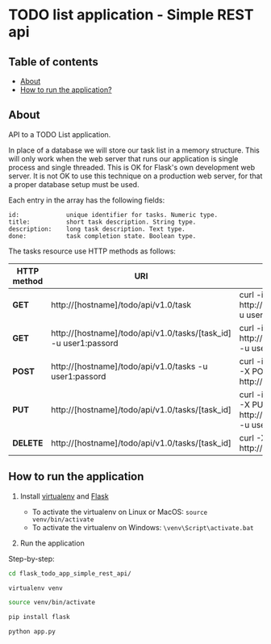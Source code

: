 # TODO list application - Simple REST api

## Table of contents

- [About](#about)
- [How to run the application?](#how-to-run-application)

## About

API to a TODO List application.

In place of a database we will store our task list in a memory structure. This will only work when the web server that runs our application is single process and single threaded. This is OK for Flask's own development web server. It is not OK to use this technique on a production web server, for that a proper database setup must be used.

Each entry in the array has the following fields:

	id: 			unique identifier for tasks. Numeric type.
	title: 			short task description. String type.
	description: 	long task description. Text type.
	done: 			task completion state. Boolean type.

The tasks resource use HTTP methods as follows:

| HTTP method |	URI | Example | Action |
| ----------- | --- | ------- | ------ |
| **GET** | http://[hostname]/todo/api/v1.0/task | curl -i http://localhost:5000/todo/api/v1.0/tasks -u user1:passord | Retrieve list of tasks |
| **GET** | http://[hostname]/todo/api/v1.0/tasks/[task_id] -u user1:passord | curl -i http://localhost:5000/todo/api/v1.0/tasks/1 -u user1:passord | Retrieve a task |
| **POST** | http://[hostname]/todo/api/v1.0/tasks -u user1:passord | curl -i -H "Content-Type: application/json" -X POST -d '{"title":"Read a book"}' http://localhost:5000/todo/api/v1.0/tasks | Create a new task |
| **PUT** | http://[hostname]/todo/api/v1.0/tasks/[task_id] | curl -i -H "Content-Type: application/json" -X PUT -d '{"done":true}' http://localhost:5000/todo/api/v1.0/tasks/2 -u user1:password | Update an existing task |
| **DELETE** | http://[hostname]/todo/api/v1.0/tasks/[task_id] | curl -X DELETE http://localhost:5000/todo/api/v1.0/tasks/2 | Delete a task |

## How to run the application

1. Install [virtualenv](https://virtualenv.pypa.io/en/latest/) and [Flask](https://palletsprojects.com/p/flask/)
	* To activate the virtualenv on Linux or MacOS: ```source venv/bin/activate```
	* To activate the virtualenv on Windows: ```\venv\Script\activate.bat```

2. Run the application

Step-by-step:

```sh
cd flask_todo_app_simple_rest_api/

virtualenv venv

source venv/bin/activate

pip install flask

python app.py
```

